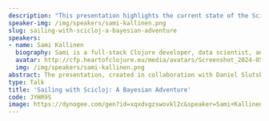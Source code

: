 ```yaml
---
description: "This presentation highlights the current state of the Scicloj project and the data science tools it offers for Clojure, using an specific example as a guide. The preparation of the talk was a collaborative effort involving Daniel Slutsky and the Scicloj community.\r\n\r\nThe backstory to the theme of the presentation is that the speaker \"accidentally\" took up sailing during the COVID-19 pandemic. Due to health issues, he had to seek temporary housing when his kids went back to school and ended up on a boat. So, why not learn to sail while living on board? Fast forward to this summer and he has upgraded to a 46-year-old Finnish half-tonner cruising sailboat with a classic design. It's nothing fancy, quite small and basic by today's standards, but still beautiful.\r\n\r\nPolar diagrams are a valuable tool for displaying a boat's performance, highlighting the optimal boat speed for sailing at different wind angles and speeds. They provide insight into the overall performance characteristics of the boat and assist in maximizing sail configuration and route for peak speed, especially in terms of \"velocity made good,\" the effective speed toward the destination considering you may not always be able to sail directly to it. Polar diagrams are vital for racing but also useful for enhancing cruising skills. Moreover, Polar diagrams are integral for weather routing software that determines the most favorable route for a sailing vessel based on forthcoming weather conditions. Without polars, determining the speed and route for a particular boat would be impossible.\r\n\r\nThese diagrams can be generated theoretically using models based on the specific design and features of the boat. Alternatively, they can be created empirically by measuring and plotting performance data.\r\n\r\nSince there are no manufacturer-generated Polar diagrams available for this specific sailboat model, the presenter has collected various data points such as wind speed, direction, boat speed, position, and accelerometer readings. The data is analyzed, and a model is created that generates \"empirical\" polar diagrams. The data collection setup using Raspberry Pis is explained. However, the primary focus will be on showcasing Clojure's data science tools for analyzing the data and developing the model. The goal is to present advancements in notebooks, visualization tools, and conducting Bayesian analysis using Clojure."
speaker-img: /img/speakers/sami-kallinen.png
slug: sailing-with-scicloj-a-bayesian-adventure
speakers:
- name: Sami Kallinen
  biography: Sami is a full-stack Clojure developer, data scientist, and the founder of 8-bit-sheep.com, with experience in leading digital products and media strategy since the early 1990s. Sami has been working at KP System in Växjö, Sweden, for the past three years.
  avatar: http://cfp.heartofclojure.eu/media/avatars/Screenshot_2024-05-15_at_16.19.25_Gy4G1uZ.png
  img: /img/speakers/sami-kallinen.png
abstract: The presentation, created in collaboration with Daniel Slutsky and the Scicloj community, discusses the Scicloj project and the data science tools for Clojure. Sami Kallinen shares his personal journey of learning to sail during the Covid-19 pandemic. The main focus of the presentation is on Polar diagrams, which are crucial for assessing a boat's performance, important for racing tactics and choosing the optimal sailing routes. The speaker has collected and analyzes various data points to create these diagrams for a 46-year-old Finnish half-tonner cruising sailboat with a classic design. The primary focus is on showcasing how Clojure's data science tools are used to analyze data and construct models, especially through Bayesian analysis.
type: Talk
title: 'Sailing with Scicloj: A Bayesian Adventure'
code: JYHR9S
image: https://dynogee.com/gen?id=xqxdvgzswovkl2c&speaker=Sami+Kallinen&title=Sailing+with+Scicloj%3A+A+Bayesian+Adventure&type=Talk&img=https%3A//2024.heartofclojure.eu/img/speakers/sami-kallinen.png%3Fv%3D1725345459053
---
```

